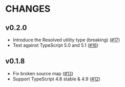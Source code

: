 # CHANGES

## v0.2.0

- Introduce the Resolved utility type (breaking) ([#17](https://github.com/ykiu/gql-in-ts/pull/17))
- Test against TypeScript 5.0 and 5.1 ([#16](https://github.com/ykiu/gql-in-ts/pull/16))

## v0.1.8

- Fix broken source map ([#13](https://github.com/ykiu/gql-in-ts/pull/13))
- Support TypeScript 4.8 stable & 4.9 ([#12](https://github.com/ykiu/gql-in-ts/pull/12))
